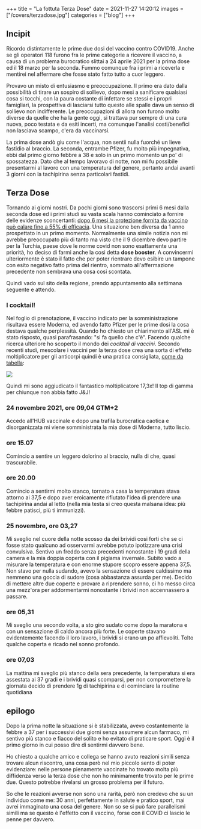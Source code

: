 +++
title = "La fottuta Terza Dose"
date = 2021-11-27 14:20:12
images = ["/covers/terzadose.jpg"]
categories = ["blog"]
+++

## Incipit

Ricordo distintamente le prime due dosi del vaccino contro COVID19. Anche se gli operatori 118 furono fra le prime categorie a ricevere il vaccino, a causa di un problema burocratico slittai a 24 aprile 2021 per la prima dose ed il 18 marzo per la seconda. Fummo comunque fra i primi a riceverla e mentirei nel affermare che fosse stato fatto tutto a cuor leggero.

Provavo un misto di entusiasmo e preoccupazione. Il primo era dato dalla possibilità di tirare un sospiro di sollievo, dopo mesi a sanificare qualsiasi cosa si tocchi, con la paura costante di infettare se stessi e i propri famigliari, la prospettiva di lasciarsi tutto questo alle spalle dava un senso di sollievo non indifferente. Le preoccupazioni di allora non furono molto diverse da quelle che ha la gente oggi, si trattava pur sempre di una cura nuova, poco testata e da esiti incerti, ma comunque l'analisi costi/benefici non lasciava scampo, c'era da vaccinarsi.

La prima dose andò giu come l'acqua, non sentii nulla fuorché un lieve fastidio al braccio. La seconda, entrambe Pfizer, fu molto più impegnativa, ebbi dal primo giorno febbre a 38 e solo in un primo momento un po' di spossatezza. Dato che al tempo lavoravo di notte, non mi fu possibile presentarmi al lavoro con una temperatura del genere, pertanto andai avanti 3 giorni con la tachipirina senza particolari fastidi.

## Terza Dose

Tornando ai giorni nostri. Da pochi giorni sono trascorsi primi 6 mesi dalla seconda dose ed i primi studi su vasta scala hanno cominciato a fornire delle evidenze sconcertanti: [dopo 6 mesi la protezione fornita da vaccino può calare fino a 55% di efficacia](https://www.adnkronos.com/vaccino-covid-iss-cala-scudo-dopo-6-mesi-55-da-contagi-e-82-da-forme-gravi_7keSmYF9LVd77h9vVy7lEV). Una situazione ben diversa da 1 anno prospettato in un primo momento. Normalmente una simile notizia non mi avrebbe preoccupato più di tanto ma visto che il 9 dicembre devo partire per la Turchia, paese dove le norme covid non sono esattamente una priorità, ho deciso di farmi anche la cosi detta **dose booster**. A convincermi ulteriormente è stato il fatto che per poter rientrare devo esibire un tampone con esito negativo fatto prima del rientro, sommato all'affermazione precedente non sembrava una cosa cosi scontata.

Quindi vado sul sito della regione, prendo appuntamento alla settimana seguente e attendo. 

### I cocktail!

Nel foglio di prenotazione, il vaccino indicato per la somministrazione risultava essere Moderna, ed avendo fatto Pfizer per le prime dosi la cosa destava qualche perplessità. Quando ho chiesto un chiarimento all'ASL mi è stato risposto, quasi parafrasando: "si fa quello che c'è". Facendo qualche ricerca ulteriore ho scoperto il mondo dei *cocktail di vaccini*. Secondo recenti studi, mescolare i vaccini per la terza dose crea una sorta di effetto moltiplicatore per gli anticorpi quindi è una pratica consigliata, [come da tabella](https://www.witn.com/2021/10/21/is-mixing-matching-covid-19-vaccines-safe-experts-weigh/):

![](../img/vaccinesmix.jpg#center)

Quindi mi sono aggiudicato il fantastico moltiplicatore 17,3x! Il top di gamma per chiunque non abbia fatto J&J!

### 24 novembre 2021, ore 09,04 GTM+2

Accedo all'HUB vaccinale e dopo una trafila burocratica caotica e disorganizzata mi viene somministrata la mia dose di Moderna, tutto liscio.

### ore 15.07

Comincio a sentire un leggero dolorino al braccio, nulla di che, quasi trascurabile.

### ore 20.00

Comincio a sentirmi molto stanco, tornato a casa la temperatura stava attorno ai 37,5 e dopo aver eroicamente rifiutato l'idea di prendere una tachipirina andai al letto (nella mia testa si creo questa malsana idea: più febbre patisci, più ti immunizzi).

### 25 novembre, ore 03,27

Mi sveglio nel cuore della notte scosso da dei brividi cosi forti che se ci fosse stato qualcuno ad osservarmi avrebbe potuto ipotizzare una crisi convulsiva. Sentivo un freddo senza precedenti nonostante i 19 gradi della camera e la mia doppia coperta con il pigiama invernale. Subito vado a misurare la temperatura e con enorme stupore scopro essere appena 37,5. Non stavo per nulla sudando, avevo la sensazione di essere caldissimo ma nemmeno una goccia di sudore (cosa abbastanza assurda per me). Decido di mettere altre due coperte e provare a riprendere sonno, ci ho messo circa una mezz'ora per addormentarmi nonostante i brividi non accennassero a passare.

### ore 05,31

Mi sveglio una secondo volta, a sto giro sudato come dopo la maratona e con un sensazione di caldo ancora più forte. Le coperte stavano evidentemente facendo il loro lavoro, i brividi si erano un po affievoliti. Tolto qualche coperta e ricado nel sonno profondo.

### ore 07,03

La mattina mi sveglio più stanco della sera precedente, la temperatura si era assestata ai 37 gradi e i brividi quasi scomparsi, per non compromettere la giornata decido di prendere 1g di tachipirina e di cominciare la routine quotidiana

## epilogo

Dopo la prima notte la situazione si è stabilizzata, avevo costantemente la febbre a 37 per i successivi due giorni senza assumere alcun farmaco, mi sentivo più stanco e fiacco del solito e ho evitato di praticare sport. Oggi è il primo giorno in cui posso dire di sentirmi davvero bene.

Ho chiesto a qualche amico e collega se hanno avuto reazioni simili senza trovare alcun riscontro, una cosa però nel mio piccolo sento di poter evidenziare: nelle persone pienamente vaccinate ho trovato molta più diffidenza verso la terza dose che non ho minimamente trovato per le prime due. Questo potrebbe rivelarsi un grosso problema per il futuro.

So che le reazioni avverse non sono una rarità, però non credevo che su un individuo come me: 30 anni, perfettamente in salute e pratico sport, mai avrei immaginato una cosa del genere. Non so se si può fare parallelismi simili ma se questo è l'effetto con il vaccino, forse con il COVID ci lascio le penne per davvero.